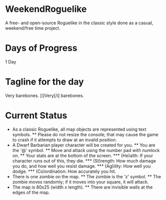 # WeekendRoguelike
A free- and open-source Roguelike in the classic style done as a casual, weekend/free time project.

# Days of Progress
1 Day

# Tagline for the day
Very barebones. [i]Very[/i] barebones.

# Current Status
* As a classic Roguelike, all map objects are represented using text symbols.
** Please do not resize the console; that may cause the game to crash if it attempts to draw at an invalid position.
* A Dwarf Barbarian player character will be created for you.
** You are the '@' symbol.
** Move and attack using the number pad with numlock on.
** Your stats are at the bottom of the screen.
*** (He)alth: If your character runs out of this, they die.
*** (St)rength: How much damage you do, and how well you resist damage.
*** (Ag)ility: How well you dodge.
*** (Co)ordination: How accurately you hit.
* There is one zombie on the map.
** The zombie is the 'z' symbol.
** The zombie moves randomly; if it moves into your square, it will attack.
* The map is 80x25 (width x length).
** There are invisible walls at the edges of the map.
